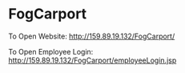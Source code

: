 # FogCarport
To Open Website: http://159.89.19.132/FogCarport/

To Open Employee Login: http://159.89.19.132/FogCarport/employeeLogin.jsp
